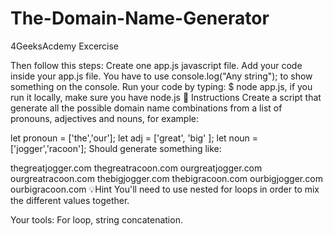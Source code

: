 # The-Domain-Name-Generator

4GeeksAcdemy Excercise

Then follow this steps:
Create one app.js javascript file.
Add your code inside your app.js file.
You have to use console.log("Any string"); to show something on the console.
Run your code by typing: $ node app.js, if you run it locally, make sure you have node.js
📝 Instructions
Create a script that generate all the possible domain name combinations from a list of pronouns, adjectives and nouns, for example:

  let pronoun = ['the','our'];
  let adj = ['great', 'big' ];
  let noun = ['jogger','racoon'];
Should generate something like:

thegreatjogger.com
thegreatracoon.com
ourgreatjogger.com
ourgreatracoon.com
thebigjogger.com
thebigracoon.com
ourbigjogger.com
ourbigracoon.com
💡Hint
You'll need to use nested for loops in order to mix the different values together.

Your tools: For loop, string concatenation.
